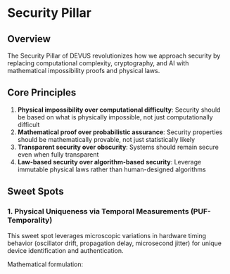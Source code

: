 # Security Pillar

## Overview

The Security Pillar of DEVUS revolutionizes how we approach security by replacing computational complexity, cryptography, and AI with mathematical impossibility proofs and physical laws.

## Core Principles

1. **Physical impossibility over computational difficulty**: Security should be based on what is physically impossible, not just computationally difficult
2. **Mathematical proof over probabilistic assurance**: Security properties should be mathematically provable, not just statistically likely
3. **Transparent security over obscurity**: Systems should remain secure even when fully transparent
4. **Law-based security over algorithm-based security**: Leverage immutable physical laws rather than human-designed algorithms

## Sweet Spots

### 1. Physical Uniqueness via Temporal Measurements (PUF-Temporality)

This sweet spot leverages microscopic variations in hardware timing behavior (oscillator drift, propagation delay, microsecond jitter) for unique device identification and authentication.

Mathematical formulation:

